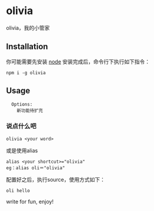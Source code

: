 # olivia
olivia，我的小管家

## Installation
你可能需要先安装 [node](https://nodejs.org/en/)
安装完成后，命令行下执行如下指令：
```
npm i -g olivia
```
## Usage
```
  Options:
    新功能待扩充
```

### 说点什么吧
```
olivia <your word>
```

或是使用alias
```
alias <your shortcut>="olivia"
eg：alias oli＝"olivia"
```
配置好之后，执行source，使用方式如下：
```
oli hello
```

write for fun, enjoy!